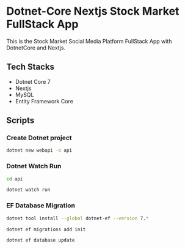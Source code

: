 # Dotnet-Core Nextjs Stock Market FullStack App

This is the Stock Market Social Media Platform FullStack App with DotnetCore and Nextjs.

## Tech Stacks

- Dotnet Core 7
- Nextjs
- MySQL
- Entity Framework Core

## Scripts

### Create Dotnet project

```bash
dotnet new webapi -o api
```

### Dotnet Watch Run

```bash
cd api
```

```bash
dotnet watch run
```

### EF Database Migration

```bash
dotnet tool install --global dotnet-ef --version 7.*
```

```bash
dotnet ef migrations add init
```

```bash
dotnet ef database update
```
